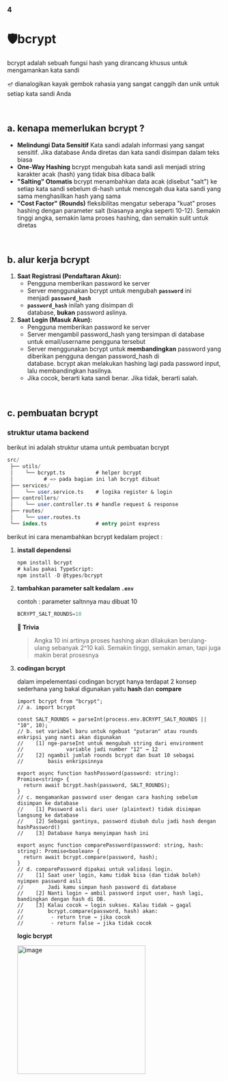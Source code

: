 ### 4

# 🛡️bcrypt

bcrypt adalah sebuah fungsi hash yang dirancang khusus untuk mengamankan kata sandi

🪔 dianalogikan kayak gembok rahasia yang sangat canggih dan unik untuk setiap kata sandi Anda

<br/>

## a. kenapa memerlukan bcrypt  ?

- **Melindungi Data Sensitif**
Kata sandi adalah informasi yang sangat sensitif. Jika database Anda diretas dan kata sandi disimpan dalam teks biasa
- **One-Way Hashing**
bcrypt mengubah kata sandi asli menjadi string karakter acak (hash) yang tidak bisa dibaca balik
- **"Salting" Otomatis**
bcrypt menambahkan data acak (disebut "salt") ke setiap kata sandi sebelum di-hash untuk mencegah dua kata sandi yang sama menghasilkan hash yang sama
- **"Cost Factor" (Rounds)**
fleksibilitas mengatur seberapa "kuat" proses hashing dengan parameter salt (biasanya angka seperti 10-12). Semakin tinggi angka, semakin lama proses hashing, dan semakin sulit untuk diretas

<br/>

## **b. alur kerja bcrypt**

1. **Saat Registrasi (Pendaftaran Akun):**
    - Pengguna memberikan password ke server
    - Server menggunakan bcrypt untuk mengubah **`password`** ini menjadi **`password_hash`**
    - **`password_hash`** inilah yang disimpan di database, **bukan** password aslinya.
2. **Saat Login (Masuk Akun):**
    - Pengguna memberikan password ke server
    - Server mengambil password_hash yang tersimpan di database untuk email/username pengguna tersebut
    - Server menggunakan bcrypt untuk **membandingkan** password yang diberikan pengguna dengan password_hash di database. bcrypt akan melakukan hashing lagi pada password input, lalu membandingkan hasilnya.
    - Jika cocok, berarti kata sandi benar. Jika tidak, berarti salah.

<br/>

## c. pembuatan bcrypt

### struktur utama backend

berikut ini adalah struktur utama untuk pembuatan bcrypt 

```sql
src/
 ├── utils/
 │    └── bcrypt.ts          # helper bcrypt
 │          # => pada bagian ini lah bcrypt dibuat
 ├── services/
 │    └── user.service.ts    # logika register & login
 ├── controllers/
 │    └── user.controller.ts # handle request & response
 ├── routes/
 │    └── user.routes.ts
 └── index.ts                # entry point express
```

berikut ini cara menambahkan bcrypt kedalam project : 

1. **install dependensi** 
    
    ```sql
    npm install bcrypt
    # kalau pakai TypeScript:
    npm install -D @types/bcrypt
    ```
    
2. **tambahkan parameter salt kedalam `.env`**
    
    contoh : parameter saltnnya mau dibuat 10
    
    ```sql
    BCRYPT_SALT_ROUNDS=10
    ```
    
    **🧨 Trivia**
    
    > Angka 10 ini artinya proses hashing akan dilakukan berulang-ulang sebanyak 2^10 kali. Semakin tinggi, semakin aman, tapi juga makin berat prosesnya
    > 
3. **codingan bcrypt**
    
    dalam impelementasi codingan bcrypt hanya terdapat 2 konsep sederhana yang bakal digunakan yaitu **hash** dan **compare**
    
    ```tsx
    import bcrypt from "bcrypt"; 
    // a. import bcrypt 
    
    const SALT_ROUNDS = parseInt(process.env.BCRYPT_SALT_ROUNDS || "10", 10);
    // b. set variabel baru untuk ngebuat "putaran" atau rounds enkripsi yang nanti akan digunakan
    //    [1] nge-parseInt untuk mengubah string dari environment 
    //				variable jadi number "12" → 12
    //    [2] ngambil jumlah rounds bcrypt dan buat 10 sebagai
    //        basis enkripsinnya
    
    export async function hashPassword(password: string): Promise<string> {
      return await bcrypt.hash(password, SALT_ROUNDS);
    }
    // c. mengamankan password user dengan cara hashing sebelum disimpan ke database
    //    [1] Password asli dari user (plaintext) tidak disimpan langsung ke database
    //    [2] Sebagai gantinya, password diubah dulu jadi hash dengan hashPassword()
    //    [3] Database hanya menyimpan hash ini
    
    export async function comparePassword(password: string, hash: string): Promise<boolean> {
      return await bcrypt.compare(password, hash);
    }
    // d. comparePassword dipakai untuk validasi login.
    //    [1] Saat user login, kamu tidak bisa (dan tidak boleh) nyimpen password asli
    //        Jadi kamu simpan hash password di database
    //    [2] Nanti login → ambil password input user, hash lagi, bandingkan dengan hash di DB.
    //    [3] Kalau cocok → login sukses. Kalau tidak → gagal
    //        bcrypt.compare(password, hash) akan:
    //         - return true → jika cocok
    //         - return false → jika tidak cocok
    
    ```
    
    **logic bcrypt**
    
   <img width="300" height="auto" alt="image" src="https://github.com/user-attachments/assets/74335008-4cd7-4ffc-8252-162ca311cbfe" />
